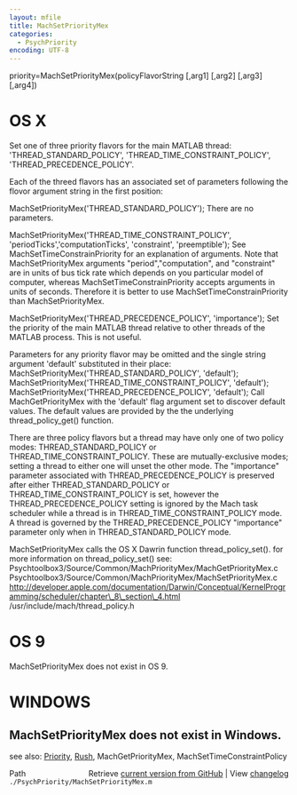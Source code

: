 ```yaml
---
layout: mfile
title: MachSetPriorityMex
categories:
  - PsychPriority
encoding: UTF-8
---
```


priority=MachSetPriorityMex\(policyFlavorString \[,arg1\] \[,arg2\] \[,arg3\] \[,arg4\]\)

# OS X

Set  one of three priority flavors for the main MATLAB thread:
'THREAD\_STANDARD\_POLICY', 'THREAD\_TIME\_CONSTRAINT\_POLICY',
'THREAD\_PRECEDENCE\_POLICY'.

Each of the threed flavors has an associated set of parameters
following the flovor argument string in the first position:

MachSetPriorityMex\('THREAD\_STANDARD\_POLICY'\);
 There are no parameters.

MachSetPriorityMex\('THREAD\_TIME\_CONSTRAINT\_POLICY',
'periodTicks','computationTicks', 'constraint', 'preemptible'\);
 See MachSetTimeConstrainPriority for an explanation of arguments.  Note
 that MachSetPriorityMex arguments "period","computation", and
 "constraint" are in units of bus tick rate which depends on you
 particular model of computer, whereas MachSetTimeConstrainPriority
 accepts arguments in units of seconds.  Therefore it is better to use
 MachSetTimeConstrainPriority than MachSetPriorityMex.

MachSetPriorityMex\('THREAD\_PRECEDENCE\_POLICY', 'importance'\);
 Set the priority of the main MATLAB thread relative to other threads of
 the MATLAB process.  This is not useful.

Parameters for any priority flavor may be omitted and the single string
argument 'default' substituted in their place:
  MachSetPriorityMex\('THREAD\_STANDARD\_POLICY', 'default'\);
  MachSetPriorityMex\('THREAD\_TIME\_CONSTRAINT\_POLICY', 'default'\);
  MachSetPriorityMex\('THREAD\_PRECEDENCE\_POLICY', 'default'\);
Call MachGetPriorityMex with the 'default' flag argument set to discover
default values. The default values are provided by the the underlying
thread\_policy\_get\(\) function.

There are three policy flavors but a thread may have only one of two
policy modes: THREAD\_STANDARD\_POLICY or THREAD\_TIME\_CONSTRAINT\_POLICY.
These are mutually-exclusive modes; setting a thread to either one will
unset the other mode.  The "importance" parameter associated with
THREAD\_PRECEDENCE\_POLICY is preserved after either THREAD\_STANDARD\_POLICY
or THREAD\_TIME\_CONSTRAINT\_POLICY is set, however the
THREAD\_PRECEDENCE\_POLICY setting is ignored by the Mach task scheduler
while a thread is in  THREAD\_TIME\_CONSTRAINT\_POLICY mode.  A thread is
governed by the   THREAD\_PRECEDENCE\_POLICY "importance" parameter only
when in THREAD\_STANDARD\_POLICY mode.

MachSetPriorityMex calls the OS X Dawrin function thread\_policy\_set\(\).
for more information on thread\_policy\_set\(\) see:
Psychtoolbox3/Source/Common/MachPriorityMex/MachGetPriorityMex.c
Psychtoolbox3/Source/Common/MachPriorityMex/MachSetPriorityMex.c
http://developer.apple.com/documentation/Darwin/Conceptual/KernelProgramming/scheduler/chapter\_8\_section\_4.html
/usr/include/mach/thread\_policy.h

# OS 9

MachSetPriorityMex does not exist in OS 9.

# WINDOWS

MachSetPriorityMex does not exist in Windows.
----

see also: [Priority](/docs/Priority), [Rush](/docs/Rush), MachGetPriorityMex, MachSetTimeConstraintPolicy


<div class="code_header" style="text-align:right;">
  <span style="float:left;">Path&nbsp;&nbsp;</span> <span class="counter">Retrieve <a href=
  "https://raw.github.com/Psychtoolbox-3/Psychtoolbox-3/beta/./PsychPriority/MachSetPriorityMex.m">current version from GitHub</a> | View <a href=
  "https://github.com/Psychtoolbox-3/Psychtoolbox-3/commits/beta/./PsychPriority/MachSetPriorityMex.m">changelog</a></span>
</div>
<div class="code">
  <code>./PsychPriority/MachSetPriorityMex.m</code>
</div>
